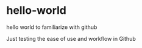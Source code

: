 # hello-world
hello world to familiarize with github

Just testing the ease of use and workflow in Github
